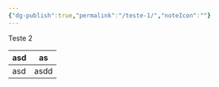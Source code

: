 ```yaml
---
{"dg-publish":true,"permalink":"/teste-1/","noteIcon":""}
---
```


Teste 2

| asd | as |
| --- | --- |
| asd | asdd |
